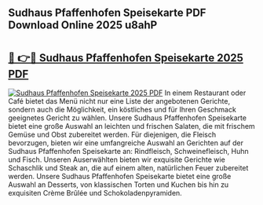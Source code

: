 ## Sudhaus Pfaffenhofen Speisekarte PDF Download Online 2025 u8ahP

# <h2><a href="http://gc710s.nevu.top/?p=Sudhaus+Pfaffenhofen+Speisekarte">🔗 👉🔴 Sudhaus Pfaffenhofen Speisekarte 2025 PDF</a></h2>

[![Sudhaus Pfaffenhofen Speisekarte 2025 PDF](https://i.imgur.com/dBaPXMq.png)](http://gc710s.nevu.top/?p=Sudhaus+Pfaffenhofen+Speisekarte)
In einem Restaurant oder Café bietet das Menü nicht nur eine Liste der angebotenen Gerichte, sondern auch die Möglichkeit, ein köstliches und für Ihren Geschmack geeignetes Gericht zu wählen. Unsere Sudhaus Pfaffenhofen Speisekarte bietet eine große Auswahl an leichten und frischen Salaten, die mit frischem Gemüse und Obst zubereitet werden. Für diejenigen, die Fleisch bevorzugen, bieten wir eine umfangreiche Auswahl an Gerichten auf der Sudhaus Pfaffenhofen Speisekarte an: Rindfleisch, Schweinefleisch, Huhn und Fisch. Unseren Auserwählten bieten wir exquisite Gerichte wie Schaschlik und Steak an, die auf einem alten, natürlichen Feuer zubereitet werden. Unsere Sudhaus Pfaffenhofen Speisekarte bietet eine große Auswahl an Desserts, von klassischen Torten und Kuchen bis hin zu exquisiten Crème Brûlée und Schokoladenpyramiden.

